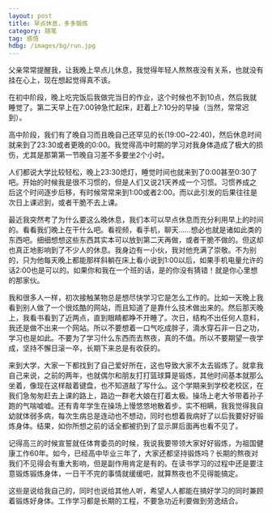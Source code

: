 ```yaml
---
layout: post
title: 早点休息，多多锻炼
category: 随笔
tag: 感悟
hdbg: /images/bg/run.jpg
---
```



父亲常常提醒我，让我晚上早点儿休息，我觉得年轻人熬熬夜没有关系，也就没有挂在心上，现在想起觉得真不该。

在初中阶段，晚上吃完饭后我做完当日的作业，这个时候也不到10点，然后我就睡觉了。第二天早上在7:00钟急忙起床，赶着上7:10分的早操（当然，常常迟到）。

高中阶段，我们有了晚自习而且晚自己还罕见的长(19:00~22:40)，然后休息时间就来到了23:30或者更晚的0:00。我觉得高中时期的学习对我身体造成了极大的损伤，尤其是那第第一节晚自习差不多要坐2个小时。

<!--more-->

人们都说大学比较轻松，晚上23:30熄灯，睡觉时间也就来到了0:00甚至0:30了吧。开始的时候我是很不习惯的，但是人们又说21天养成一个习惯。习惯养成之后这个时间逐步后移，有时候常常来到1:00或者2:00。而以此引发的后果往往是次日上课迟到，或者干脆不去上课。

最近我突然考了为什么要这么晚休息，我们本可以早点休息而充分利用早上的时间的。看看我们晚上在干什么吧。看视频，看手机，聊天......想必也就是诸如此类的东西吧。细细想想这些东西其实本可以放到第二天再做，或者干脆不做的。但这却也真正地影响到了不少人的休息。我身边有一小伙，我对他充满了崇敬。不为别的，只为他每天晚上都能那样斜躺在床上看小说到1:00以后，如果手机电量允许的话2:00也是可以的。如果你和我在一个班的话，是的你没有猜错！就是你心里想的那家伙。

我和很多人一样，初次接触某物总是想尽快学习它是怎么工作的。比如一天晚上我看到别人做了一个很炫酷的网站，而且知道了是靠什么技术做出来的。然后那天晚上，我看书看到了近两点，直到眼睛都睁不开睡了。次日，结构不出任何人意料，我还是做不出来一个网站。所以不要想着一口气吃成胖子，滴水穿石非一日之功，学习也是如此。不要为了学习什么东西而去熬夜，真的不值。所以不要期望一夜学成，坚持不懈日滚一卒，长期下来总是有收获的。

来到大学，大家一下都找到了自己爱好所在，这也导致大家不太去锻炼了。就拿我自己来说，之前的两年，也就偶尔和朋友打打篮球算是锻炼，其他时间基本就那么坐着，像现在这样敲着键盘，也不知道敲了写什么。这个学期来到学校老校区，在我们急匆匆赶去上课的路上，路边一群老大娘在打着太极。操场上老大爷带着孙子跑的气喘嘘嘘。还有青年学生在操场上慢悠悠地散着步。实不相瞒，我我觉得我自幼就体弱多病，每次生病总是连动也不想动，同时也想着我病好了以后我要好好锻炼身体。结果，如你所想之前的话全都被扔到了显示屏后面再也看不见了。

记得高三的时候宣誓就任体育委员的时候，我说我要带领大家好好锻炼，为祖国健康工作60年。如今，已经高中毕业三年了，大家还都坚持锻炼吗？长期的熬夜对我们不见得会有重大影响，但是副作用肯定是有的。在读书学习的过程中还是要注意锻炼锻炼身体，一日干不完的事情就缓缓吧，就算熬夜也不见得能搞定。

这些是说给我自己的，同时也说给其他人听，希望人人都能在搞好学习的同时兼顾着锻炼好身体。工作学习都是长期的工程，不要急功近利要做到劳逸结合。


